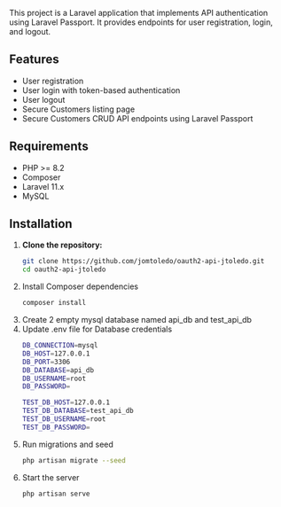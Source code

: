 This project is a Laravel application that implements API authentication using Laravel Passport. It provides endpoints for user registration, login, and logout.

## Features

- User registration
- User login with token-based authentication
- User logout
- Secure Customers listing page
- Secure Customers CRUD API endpoints using Laravel Passport

## Requirements

- PHP >= 8.2
- Composer
- Laravel 11.x
- MySQL

## Installation

1. **Clone the repository:**
    ```bash
    git clone https://github.com/jomtoledo/oauth2-api-jtoledo.git
    cd oauth2-api-jtoledo
2. Install Composer dependencies
    ```bash
    composer install
3. Create 2 empty mysql database named api_db and test_api_db
4. Update .env file for Database credentials
    ```bash
    DB_CONNECTION=mysql
    DB_HOST=127.0.0.1
    DB_PORT=3306
    DB_DATABASE=api_db
    DB_USERNAME=root
    DB_PASSWORD=
    
    TEST_DB_HOST=127.0.0.1
    TEST_DB_DATABASE=test_api_db
    TEST_DB_USERNAME=root
    TEST_DB_PASSWORD=
5. Run migrations and seed
    ```bash
    php artisan migrate --seed
6. Start the server
    ```bash
    php artisan serve
